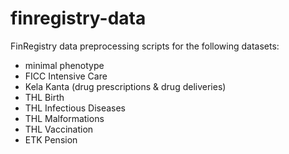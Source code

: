 # finregistry-data
FinRegistry data preprocessing scripts for the following datasets:
- minimal phenotype
- FICC Intensive Care
- Kela Kanta (drug prescriptions & drug deliveries)
- THL Birth 
- THL Infectious Diseases
- THL Malformations
- THL Vaccination
- ETK Pension


